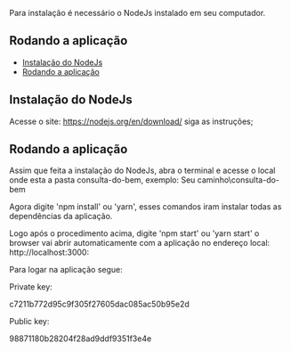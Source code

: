 Para instalação é necessário o NodeJs instalado em seu computador.

## Rodando a aplicação

- [Instalação do NodeJs](#instalacao-do-NodeJs)
- [Rodando a aplicação](#Rodando-a-aplicacao)


## Instalação do NodeJs

Acesse o site: https://nodejs.org/en/download/ siga as instruções;

## Rodando a aplicação

Assim que feita a instalação do NodeJs, abra o terminal e acesse o local onde esta a pasta consulta-do-bem, exemplo: Seu caminho\consulta-do-bem

Agora digite 'npm install' ou 'yarn', esses comandos iram instalar todas as dependências da aplicação.

Logo após o procedimento acima, digite 'npm start' ou 'yarn start' o browser vai abrir automaticamente com a aplicação no endereço local: http://localhost:3000:


Para logar na aplicação segue:

Private key:

c7211b772d95c9f305f27605dac085ac50b95e2d

Public key:

98871180b28204f28ad9ddf9351f3e4e
